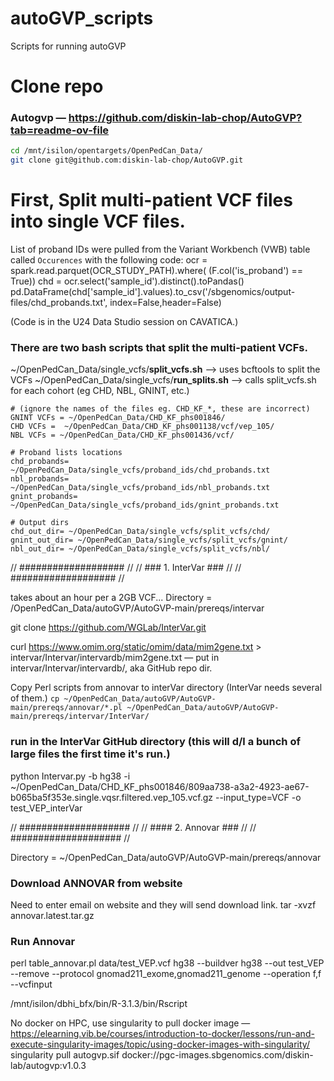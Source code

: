 # autoGVP_scripts
Scripts for running autoGVP

# Clone repo
### Autogvp — https://github.com/diskin-lab-chop/AutoGVP?tab=readme-ov-file

```bash
cd /mnt/isilon/opentargets/OpenPedCan_Data/
git clone git@github.com:diskin-lab-chop/AutoGVP.git
```


# First, Split multi-patient VCF files into single VCF files. 
List of proband IDs were pulled from the Variant Workbench (VWB) table called `Occurences`
with the following code:
ocr = spark.read.parquet(OCR_STUDY_PATH).where( (F.col('is_proband') == True))
chd = ocr.select('sample_id').distinct().toPandas()
pd.DataFrame(chd['sample_id'].values).to_csv('/sbgenomics/output-files/chd_probands.txt', index=False,header=False)

(Code is in the U24 Data Studio session on CAVATICA.)

### There are two bash scripts that split the multi-patient VCFs. 
~/OpenPedCan_Data/single_vcfs/**split_vcfs.sh** --> uses bcftools to split the VCFs
~/OpenPedCan_Data/single_vcfs/**run_splits.sh** --> calls split_vcfs.sh for each cohort (eg CHD, NBL, GNINT, etc.)

```
# (ignore the names of the files eg. CHD_KF_*, these are incorrect)
GNINT VCFs = ~/OpenPedCan_Data/CHD_KF_phs001846/
CHD VCFs =  ~/OpenPedCan_Data/CHD_KF_phs001138/vcf/vep_105/
NBL VCFs = ~/OpenPedCan_Data/CHD_KF_phs001436/vcf/

# Proband lists locations
chd_probands= ~/OpenPedCan_Data/single_vcfs/proband_ids/chd_probands.txt
nbl_probands= ~/OpenPedCan_Data/single_vcfs/proband_ids/nbl_probands.txt
gnint_probands= ~/OpenPedCan_Data/single_vcfs/proband_ids/gnint_probands.txt

# Output dirs
chd_out_dir= ~/OpenPedCan_Data/single_vcfs/split_vcfs/chd/
gnint_out_dir= ~/OpenPedCan_Data/single_vcfs/split_vcfs/gnint/
nbl_out_dir= ~/OpenPedCan_Data/single_vcfs/split_vcfs/nbl/
```


// ################### //
// ### 1. InterVar ### //
// ################### // 

takes about an hour per a 2GB VCF...
Directory = /OpenPedCan_Data/autoGVP/AutoGVP-main/prereqs/intervar 

git clone https://github.com/WGLab/InterVar.git

curl https://www.omim.org/static/omim/data/mim2gene.txt > intervar/Intervar/intervardb/mim2gene.txt   — put in intervar/Intervar/intervardb/, aka GitHub repo dir.

Copy Perl scripts from annovar to interVar directory (InterVar needs several of them.)
`cp ~/OpenPedCan_Data/autoGVP/AutoGVP-main/prereqs/annovar/*.pl ~/OpenPedCan_Data/autoGVP/AutoGVP-main/prereqs/intervar/InterVar/`

### run in the InterVar GitHub directory (this will d/l a bunch of large files the first time it's run.)
python Intervar.py -b hg38 -i ~/OpenPedCan_Data/CHD_KF_phs001846/809aa738-a3a2-4923-ae67-b065ba5f353e.single.vqsr.filtered.vep_105.vcf.gz --input_type=VCF -o test_VEP_interVar


// #################### //
// #### 2. Annovar  ### //
// #################### // 

Directory = ~/OpenPedCan_Data/autoGVP/AutoGVP-main/prereqs/annovar 

### Download ANNOVAR from website
Need to enter email on website and they will send download link.
tar -xvzf annovar.latest.tar.gz



### Run Annovar
perl table_annovar.pl data/test_VEP.vcf hg38 --buildver hg38 --out test_VEP --remove --protocol gnomad211_exome,gnomad211_genome --operation f,f --vcfinput





/mnt/isilon/dbhi_bfx/bin/R-3.1.3/bin/Rscript



No docker on HPC, use singularity to pull docker image — https://elearning.vib.be/courses/introduction-to-docker/lessons/run-and-execute-singularity-images/topic/using-docker-images-with-singularity/
singularity pull autogvp.sif docker://pgc-images.sbgenomics.com/diskin-lab/autogvp:v1.0.3


